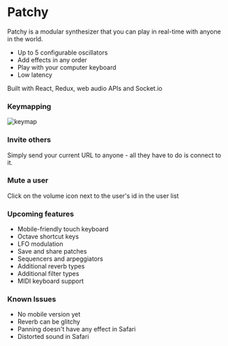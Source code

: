 # Patchy

Patchy is a modular synthesizer that you can play in real-time with anyone in the world.
* Up to 5 configurable oscillators
* Add effects in any order
* Play with your computer keyboard
* Low latency

Built with React, Redux, web audio APIs and Socket.io


### Keymapping
![keymap](http://i.imgur.com/FFJc31J.png)

### Invite others
Simply send your current URL to anyone - all they have to do is connect to it.

### Mute a user
Click on the volume icon next to the user's id in the user list

### Upcoming features
* Mobile-friendly touch keyboard
* Octave shortcut keys
* LFO modulation
* Save and share patches
* Sequencers and arpeggiators
* Additional reverb types
* Additional filter types
* MIDI keyboard support

### Known Issues
* No mobile version yet
* Reverb can be glitchy
* Panning doesn't have any effect in Safari
* Distorted sound in Safari
